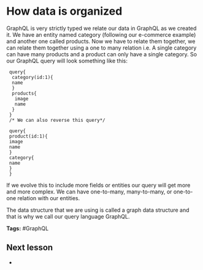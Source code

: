 # How data is organized
GraphQL is very strictly typed we relate our data in GraphQL as we created it. We have an entity named category (following our e-commerce example) and another one called products. Now we have to relate them together, we can relate them together using a one to many relation i.e. A single category can have many products and a product can only have a single category. So our GraphQL query will look something like this:

```
 query{
  category(id:1){
  name
  }
  products{
   image
   name
  }
 }
 /* We can also reverse this query*/

 query{
 product(id:1){
 image
 name
 }
 category{
 name
 }
 }
```

If we evolve this to include more fields or entities our query will get more and more complex. We can have one-to-many, many-to-many, or one-to-one relation with our entities.

The data structure that we are using is called a graph data structure and that is why we call our query language GraphQL.

**Tags:** #GraphQL 

## Next lesson
- 